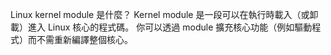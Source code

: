 Linux kernel module 是什麼？
  Kernel module 是一段可以在執行時載入（或卸載）進入 Linux 核心的程式碼。
  你可以透過 module 擴充核心功能（例如驅動程式）而不需重新編譯整個核心。

